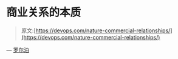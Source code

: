# 商业关系的本质

> 原文:[https://devops.com/nature-commercial-relationships/](https://devops.com/nature-commercial-relationships/)

— [罗尔泊](https://devops.com/author/breselman/)